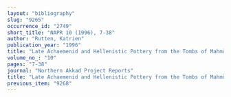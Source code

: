 ```yaml
---
layout: "bibliography"
slug: "9265"
occurrence_id: "2749"
short_title: "NAPR 10 (1996), 7-38"
author: "Rutten, Katrien"
publication_year: "1996"
title: "Late Achaemenid and Hellenistic Pottery from the Tombs of Mahmūdīyah, Abū Qubūr and Tell ed-Dēr"
volume_no_: "10"
pages: "7-38"
journal: "Northern Akkad Project Reports"
title: "Late Achaemenid and Hellenistic Pottery from the Tombs of Mahmūdīyah, Abū Qubūr and Tell ed-Dēr"
previous_item: "9268"
---
```

